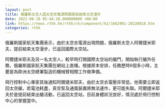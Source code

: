 ```yaml
---
layout: post
title: 俄羅斯太空人因太空衣電源問題提前結束太空漫步
date: 2022-08-18 05:44:18.000000000 +08:00
link: https://news.rthk.hk/rthk/ch/component/k2/1662901-20220818.htm
categories: rthk
---
```


俄羅斯國家航天集團表示，由於太空衣電源出現問題，俄羅斯太空人阿爾捷米耶夫，提前結束太空漫步，已返回國際太空站。 

阿爾捷米耶夫及另一名太空人，較早時打開國際太空站的艙門，開始執行艙外任務，俄羅斯國家航天集團在網站上直播。根據原本安排，任務歷時6個多小時，主要是為歐洲太空總署製造的機械臂相關工作做準備。

飛行控制中心專家其後通知阿爾捷米耶夫，由於太空衣電壓非常低，他需要立即返回太空艙，若電池耗盡，真空泵及通風裝置將無法運作，更可能失聯。阿爾捷米耶夫於是提前結束出艙活動，已返回太空站，目前身體狀況良好，情況處於飛行控制中心的掌握當中。
